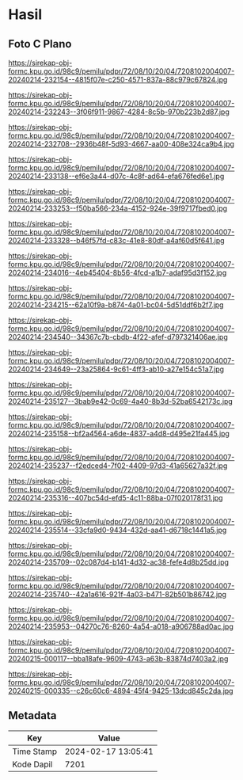 # Hasil

## Foto C Plano

https://sirekap-obj-formc.kpu.go.id/98c9/pemilu/pdpr/72/08/10/20/04/7208102004007-20240214-232154--4815f07e-c250-4571-837a-88c979c67824.jpg

https://sirekap-obj-formc.kpu.go.id/98c9/pemilu/pdpr/72/08/10/20/04/7208102004007-20240214-232243--3f06f911-9867-4284-8c5b-970b223b2d87.jpg

https://sirekap-obj-formc.kpu.go.id/98c9/pemilu/pdpr/72/08/10/20/04/7208102004007-20240214-232708--2936b48f-5d93-4667-aa00-408e324ca9b4.jpg

https://sirekap-obj-formc.kpu.go.id/98c9/pemilu/pdpr/72/08/10/20/04/7208102004007-20240214-233138--ef6e3a44-d07c-4c8f-ad64-efa676fed6e1.jpg

https://sirekap-obj-formc.kpu.go.id/98c9/pemilu/pdpr/72/08/10/20/04/7208102004007-20240214-233253--f50ba566-234a-4152-924e-39f9717fbed0.jpg

https://sirekap-obj-formc.kpu.go.id/98c9/pemilu/pdpr/72/08/10/20/04/7208102004007-20240214-233328--b46f57fd-c83c-41e8-80df-a4af60d5f641.jpg

https://sirekap-obj-formc.kpu.go.id/98c9/pemilu/pdpr/72/08/10/20/04/7208102004007-20240214-234016--4eb45404-8b56-4fcd-a1b7-adaf95d3f152.jpg

https://sirekap-obj-formc.kpu.go.id/98c9/pemilu/pdpr/72/08/10/20/04/7208102004007-20240214-234215--62a10f9a-b874-4a01-bc04-5d51ddf6b2f7.jpg

https://sirekap-obj-formc.kpu.go.id/98c9/pemilu/pdpr/72/08/10/20/04/7208102004007-20240214-234540--34367c7b-cbdb-4f22-afef-d797321406ae.jpg

https://sirekap-obj-formc.kpu.go.id/98c9/pemilu/pdpr/72/08/10/20/04/7208102004007-20240214-234649--23a25864-9c61-4ff3-ab10-a27e154c51a7.jpg

https://sirekap-obj-formc.kpu.go.id/98c9/pemilu/pdpr/72/08/10/20/04/7208102004007-20240214-235127--3bab9e42-0c69-4a40-8b3d-52ba6542173c.jpg

https://sirekap-obj-formc.kpu.go.id/98c9/pemilu/pdpr/72/08/10/20/04/7208102004007-20240214-235158--bf2a4564-a6de-4837-a4d8-d495e21fa445.jpg

https://sirekap-obj-formc.kpu.go.id/98c9/pemilu/pdpr/72/08/10/20/04/7208102004007-20240214-235237--f2edced4-7f02-4409-97d3-41a65627a32f.jpg

https://sirekap-obj-formc.kpu.go.id/98c9/pemilu/pdpr/72/08/10/20/04/7208102004007-20240214-235316--407bc54d-efd5-4c11-88ba-07f020178f31.jpg

https://sirekap-obj-formc.kpu.go.id/98c9/pemilu/pdpr/72/08/10/20/04/7208102004007-20240214-235514--33cfa9d0-9434-432d-aa41-d6718c1441a5.jpg

https://sirekap-obj-formc.kpu.go.id/98c9/pemilu/pdpr/72/08/10/20/04/7208102004007-20240214-235709--02c087d4-b141-4d32-ac38-fefe4d8b25dd.jpg

https://sirekap-obj-formc.kpu.go.id/98c9/pemilu/pdpr/72/08/10/20/04/7208102004007-20240214-235740--42a1a616-921f-4a03-b471-82b501b86742.jpg

https://sirekap-obj-formc.kpu.go.id/98c9/pemilu/pdpr/72/08/10/20/04/7208102004007-20240214-235953--04270c76-8260-4a54-a018-a906788ad0ac.jpg

https://sirekap-obj-formc.kpu.go.id/98c9/pemilu/pdpr/72/08/10/20/04/7208102004007-20240215-000117--bba18afe-9609-4743-a63b-83874d7403a2.jpg

https://sirekap-obj-formc.kpu.go.id/98c9/pemilu/pdpr/72/08/10/20/04/7208102004007-20240215-000335--c26c60c6-4894-45f4-9425-13dcd845c2da.jpg


## Metadata

| Key        | Value               |
| ---------- | ------------------- |
| Time Stamp | 2024-02-17 13:05:41 |
| Kode Dapil | 7201                |



